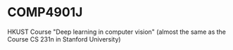 # COMP4901J
HKUST Course "Deep learning in computer vision" (almost the same as the Course CS 231n in Stanford University)
